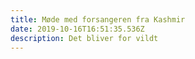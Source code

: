 ```yaml
---
title: Møde med forsangeren fra Kashmir
date: 2019-10-16T16:51:35.536Z
description: Det bliver for vildt
---
```


